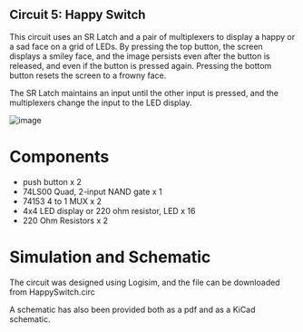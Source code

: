 ## Circuit 5: Happy Switch
This circuit uses an SR Latch and a pair of multiplexers to display a happy or a sad face on a grid of LEDs.
By pressing the top button, the screen displays a smiley face, and the image persists even after the button is released, and even if the button is pressed again.
Pressing the bottom button resets the screen to a frowny face.

The SR Latch maintains an input until the other input is pressed, and the multiplexers change the input to the LED display.

![image](https://github.com/user-attachments/assets/d104c951-e456-4123-8687-5945dc5c8c43)


# Components
- push button x 2
- 74LS00 Quad, 2-input NAND gate x 1
- 74153 4 to 1 MUX x 2
- 4x4 LED display or 220 ohm resistor, LED x 16
- 220 Ohm Resistors x 2

# Simulation and Schematic
The circuit was designed using Logisim, and the file can be downloaded from HappySwitch.circ

A schematic has also been provided both as a pdf and as a KiCad schematic.
